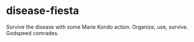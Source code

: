 # disease-fiesta
Survive the disease with some Marie Kondo action. Organize, use, survive. Godspeed comrades.
